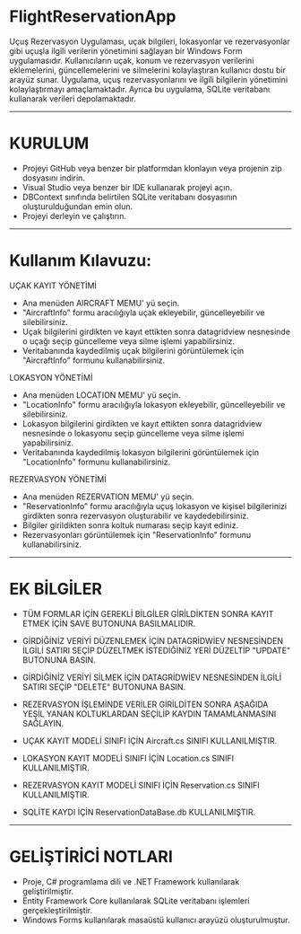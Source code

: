 # FlightReservationApp

Uçuş Rezervasyon Uygulaması, uçak bilgileri, lokasyonlar ve rezervasyonlar gibi uçuşla ilgili verilerin yönetimini sağlayan bir Windows Form uygulamasıdır. Kullanıcıların uçak, konum ve rezervasyon verilerini eklemelerini, güncellemelerini ve silmelerini kolaylaştıran kullanıcı dostu bir arayüz sunar. Uygulama, uçuş rezervasyonlarını ve ilgili bilgilerin yönetimini kolaylaştırmayı amaçlamaktadır. Ayrıca bu uygulama, SQLite veritabanı kullanarak verileri depolamaktadır.

----------------------
# KURULUM

* Projeyi GitHub veya benzer bir platformdan klonlayın veya projenin zip dosyasını indirin.
* Visual Studio veya benzer bir IDE kullanarak projeyi açın.
* DBContext sınıfında belirtilen SQLite veritabanı dosyasının oluşturulduğundan emin olun.
* Projeyi derleyin ve çalıştırın.

------------------------
# Kullanım Kılavuzu:

UÇAK KAYIT YÖNETİMİ

* Ana menüden AIRCRAFT MEMU' yü seçin.
* "AircraftInfo" formu aracılığıyla uçak ekleyebilir, güncelleyebilir ve silebilirsiniz.
* Uçak bilgilerini girdikten ve kayıt ettikten sonra datagridview nesnesinde o uçağı seçip güncelleme veya silme işlemi yapabilirsiniz.
* Veritabanında kaydedilmiş uçak bilgilerini görüntülemek için "AircraftInfo" formunu kullanabilirsiniz.

LOKASYON YÖNETİMİ

* Ana menüden LOCATION MEMU' yü seçin.
* "LocationInfo" formu aracılığıyla lokasyon ekleyebilir, güncelleyebilir ve silebilirsiniz.
* Lokasyon bilgilerini girdikten ve kayıt ettikten sonra datagridview nesnesinde o lokasyonu seçip güncelleme veya silme işlemi yapabilirsiniz.
* Veritabanında kaydedilmiş lokasyon bilgilerini görüntülemek için "LocationInfo" formunu kullanabilirsiniz.

REZERVASYON YÖNETİMİ

* Ana menüden REZERVATION MEMU' yü seçin.
* "ReservationInfo" formu aracılığıyla uçuş lokasyon ve kişisel bilgilerinizi girdikten sonra rezervasyon oluşturabilir ve kaydedebilirsiniz.
* Bilgiler girildikten sonra koltuk numarası seçip kayıt ediniz.
* Rezervasyonları görüntülemek için "ReservationInfo" formunu kullanabilirsiniz.
  
-----------------------
# EK BİLGİLER

* TÜM FORMLAR İÇİN GEREKLİ BİLGİLER GİRİLDİKTEN SONRA KAYIT ETMEK İÇİN SAVE BUTONUNA BASILMALIDIR. 
* GİRDİĞİNİZ VERİYİ DÜZENLEMEK İÇİN DATAGRİDWİEV NESNESİNDEN İLGİLİ SATIRI SEÇİP DÜZELTMEK İSTEDİĞİNİZ YERİ DÜZELTİP "UPDATE" BUTONUNA BASIN.
* GİRDİĞİNİZ VERİYİ SİLMEK İÇİN DATAGRİDWİEV NESNESİNDEN İLGİLİ SATIRI SEÇİP "DELETE" BUTONUNA BASIN.
* REZERVASYON İŞLEMİNDE VERİLER GİRİLDİTEN SONRA AŞAĞIDA YEŞİL YANAN KOLTUKLARDAN SEÇİLİP KAYDIN TAMAMLANMASINI SAĞLAYIN.

* UÇAK KAYIT MODELİ SINIFI İÇİN Aircraft.cs SINIFI KULLANILMIŞTIR.
* LOKASYON KAYIT MODELİ SINIFI İÇİN Location.cs SINIFI KULLANILMIŞTIR.
* REZERVASYON KAYIT MODELİ SINIFI İÇİN Reservation.cs SINIFI KULLANILMIŞTIR.
* SQLİTE KAYDI İÇİN ReservationDataBase.db KULLANILMIŞTIR.
  
----------------------
# GELİŞTİRİCİ NOTLARI

* Proje, C# programlama dili ve .NET Framework kullanılarak geliştirilmiştir.
* Entity Framework Core kullanılarak SQLite veritabanı işlemleri gerçekleştirilmiştir.
* Windows Forms kullanılarak masaüstü kullanıcı arayüzü oluşturulmuştur.

